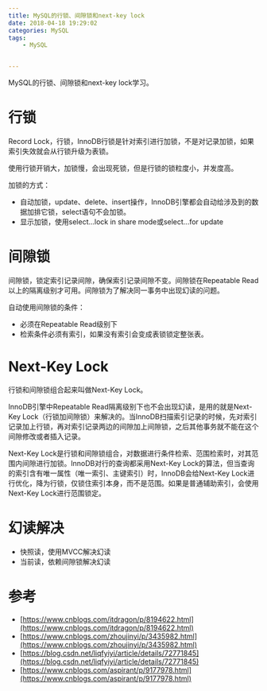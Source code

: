 ```yaml
---
title: MySQL的行锁、间隙锁和next-key lock
date: 2018-04-18 19:29:02
categories: MySQL
tags: 
	- MySQL


---
```


MySQL的行锁、间隙锁和next-key lock学习。

<!--more-->

# 行锁

Record Lock，行锁，InnoDB行锁是针对索引进行加锁，不是对记录加锁，如果索引失效就会从行锁升级为表锁。

使用行锁开销大，加锁慢，会出现死锁，但是行锁的锁粒度小，并发度高。

加锁的方式：

- 自动加锁，update、delete、insert操作，InnoDB引擎都会自动给涉及到的数据加排它锁，select语句不会加锁。
- 显示加锁，使用select...lock in share mode或select...for update

# 间隙锁

间隙锁，锁定索引记录间隙，确保索引记录间隙不变。间隙锁在Repeatable Read以上的隔离级别才可用。间隙锁为了解决同一事务中出现幻读的问题。

自动使用间隙锁的条件：

- 必须在Repeatable Read级别下
- 检索条件必须有索引，如果没有索引会变成表锁锁定整张表。

# Next-Key Lock

行锁和间隙锁组合起来叫做Next-Key Lock。

InnoDB引擎中Repeatable Read隔离级别下也不会出现幻读，是用的就是Next-Key Lock（行锁加间隙锁）来解决的。当InnoDB扫描索引记录的时候，先对索引记录加上行锁，再对索引记录两边的间隙加上间隙锁，之后其他事务就不能在这个间隙修改或者插入记录。

Next-Key Lock是行锁和间隙锁组合，对数据进行条件检索、范围检索时，对其范围内间隙进行加锁。InnoDB对行的查询都采用Next-Key Lock的算法，但当查询的索引含有唯一属性（唯一索引、主键索引）时，InnoDB会给Next-Key Lock进行优化，降为行锁，仅锁住索引本身，而不是范围。如果是普通辅助索引，会使用Next-Key Lock进行范围锁定。

# 幻读解决

- 快照读，使用MVCC解决幻读
- 当前读，依赖间隙锁解决幻读

# 参考

- [https://www.cnblogs.com/itdragon/p/8194622.html](https://www.cnblogs.com/itdragon/p/8194622.html)
- [https://www.cnblogs.com/zhoujinyi/p/3435982.html](https://www.cnblogs.com/zhoujinyi/p/3435982.html)
- [https://blog.csdn.net/liqfyiyi/article/details/72771845](https://blog.csdn.net/liqfyiyi/article/details/72771845)
- [https://www.cnblogs.com/aspirant/p/9177978.html](https://www.cnblogs.com/aspirant/p/9177978.html)